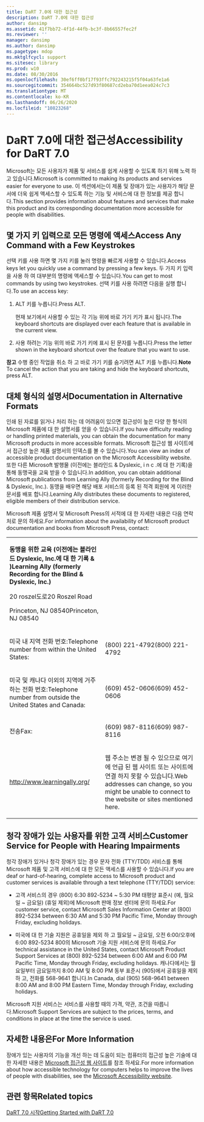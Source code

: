 ```yaml
---
title: DaRT 7.0에 대한 접근성
description: DaRT 7.0에 대한 접근성
author: dansimp
ms.assetid: 41f7bb72-4f1d-44fb-bc3f-8b66557fec2f
ms.reviewer: ''
manager: dansimp
ms.author: dansimp
ms.pagetype: mdop
ms.mktglfcycl: support
ms.sitesec: library
ms.prod: w10
ms.date: 08/30/2016
ms.openlocfilehash: 30ef6ff0bf17f93ffc792243215f5f04a63fe1a6
ms.sourcegitcommit: 354664bc527d93f80687cd2eba70d1eea024c7c3
ms.translationtype: MT
ms.contentlocale: ko-KR
ms.lasthandoff: 06/26/2020
ms.locfileid: "10823268"
---
```

# <span data-ttu-id="d6e08-103">DaRT 7.0에 대한 접근성</span><span class="sxs-lookup"><span data-stu-id="d6e08-103">Accessibility for DaRT 7.0</span></span>


<span data-ttu-id="d6e08-104">Microsoft는 모든 사용자가 제품 및 서비스를 쉽게 사용할 수 있도록 하기 위해 노력 하 고 있습니다.</span><span class="sxs-lookup"><span data-stu-id="d6e08-104">Microsoft is committed to making its products and services easier for everyone to use.</span></span> <span data-ttu-id="d6e08-105">이 섹션에서는이 제품 및 장애가 있는 사용자가 해당 문서에 더욱 쉽게 액세스할 수 있도록 하는 기능 및 서비스에 대 한 정보를 제공 합니다.</span><span class="sxs-lookup"><span data-stu-id="d6e08-105">This section provides information about features and services that make this product and its corresponding documentation more accessible for people with disabilities.</span></span>

## <span data-ttu-id="d6e08-106">몇 가지 키 입력으로 모든 명령에 액세스</span><span class="sxs-lookup"><span data-stu-id="d6e08-106">Access Any Command with a Few Keystrokes</span></span>


<span data-ttu-id="d6e08-107">선택 키를 사용 하면 몇 가지 키를 눌러 명령을 빠르게 사용할 수 있습니다.</span><span class="sxs-lookup"><span data-stu-id="d6e08-107">Access keys let you quickly use a command by pressing a few keys.</span></span> <span data-ttu-id="d6e08-108">두 가지 키 입력을 사용 하 여 대부분의 명령에 액세스할 수 있습니다.</span><span class="sxs-lookup"><span data-stu-id="d6e08-108">You can get to most commands by using two keystrokes.</span></span> <span data-ttu-id="d6e08-109">선택 키를 사용 하려면 다음을 실행 합니다.</span><span class="sxs-lookup"><span data-stu-id="d6e08-109">To use an access key:</span></span>

1.  <span data-ttu-id="d6e08-110">ALT 키를 누릅니다.</span><span class="sxs-lookup"><span data-stu-id="d6e08-110">Press ALT.</span></span>

    <span data-ttu-id="d6e08-111">현재 보기에서 사용할 수 있는 각 기능 위에 바로 가기 키가 표시 됩니다.</span><span class="sxs-lookup"><span data-stu-id="d6e08-111">The keyboard shortcuts are displayed over each feature that is available in the current view.</span></span>

2.  <span data-ttu-id="d6e08-112">사용 하려는 기능 위의 바로 가기 키에 표시 된 문자를 누릅니다.</span><span class="sxs-lookup"><span data-stu-id="d6e08-112">Press the letter shown in the keyboard shortcut over the feature that you want to use.</span></span>

<span data-ttu-id="d6e08-113">**참고**  수행 중인 작업을 취소 하 고 바로 가기 키를 숨기려면 ALT 키를 누릅니다.</span><span class="sxs-lookup"><span data-stu-id="d6e08-113">**Note** To cancel the action that you are taking and hide the keyboard shortcuts, press ALT.</span></span>

 

## <span data-ttu-id="d6e08-114">대체 형식의 설명서</span><span class="sxs-lookup"><span data-stu-id="d6e08-114">Documentation in Alternative Formats</span></span>


<span data-ttu-id="d6e08-115">인쇄 된 자료를 읽거나 처리 하는 데 어려움이 있으면 접근성이 높은 다양 한 형식의 Microsoft 제품에 대 한 설명서를 얻을 수 있습니다.</span><span class="sxs-lookup"><span data-stu-id="d6e08-115">If you have difficulty reading or handling printed materials, you can obtain the documentation for many Microsoft products in more accessible formats.</span></span> <span data-ttu-id="d6e08-116">Microsoft 접근성 웹 사이트에서 접근성 높은 제품 설명서의 인덱스를 볼 수 있습니다.</span><span class="sxs-lookup"><span data-stu-id="d6e08-116">You can view an index of accessible product documentation on the Microsoft Accessibility website.</span></span> <span data-ttu-id="d6e08-117">또한 다른 Microsoft 발행물 (이전에는 블라인드 & Dyslexic, i n c .에 대 한 기록)을 통해 동맹국을 교육 받을 수 있습니다.</span><span class="sxs-lookup"><span data-stu-id="d6e08-117">In addition, you can obtain additional Microsoft publications from Learning Ally (formerly Recording for the Blind & Dyslexic, Inc.).</span></span> <span data-ttu-id="d6e08-118">동맹을 배우면 해당 배포 서비스의 등록 된 적격 회원에 게 이러한 문서를 배포 합니다.</span><span class="sxs-lookup"><span data-stu-id="d6e08-118">Learning Ally distributes these documents to registered, eligible members of their distribution service.</span></span>

<span data-ttu-id="d6e08-119">Microsoft 제품 설명서 및 Microsoft Press의 서적에 대 한 자세한 내용은 다음 연락처로 문의 하세요.</span><span class="sxs-lookup"><span data-stu-id="d6e08-119">For information about the availability of Microsoft product documentation and books from Microsoft Press, contact:</span></span>

<table>
<colgroup>
<col width="50%" />
<col width="50%" />
</colgroup>
<tbody>
<tr class="odd">
<td align="left"><p><strong><span data-ttu-id="d6e08-120">동맹을 위한 교육 (이전에는 블라인드 Dyslexic, Inc.에 대 한 기록 &amp; )</span><span class="sxs-lookup"><span data-stu-id="d6e08-120">Learning Ally (formerly Recording for the Blind &amp; Dyslexic, Inc.)</span></span></strong></p>
<p><span data-ttu-id="d6e08-121">20 roszel도로</span><span class="sxs-lookup"><span data-stu-id="d6e08-121">20 Roszel Road</span></span></p>
<p><span data-ttu-id="d6e08-122">Princeton, NJ 08540</span><span class="sxs-lookup"><span data-stu-id="d6e08-122">Princeton, NJ 08540</span></span></p></td>
<td align="left"><p></p></td>
</tr>
<tr class="even">
<td align="left"><p><span data-ttu-id="d6e08-123">미국 내 지역 전화 번호:</span><span class="sxs-lookup"><span data-stu-id="d6e08-123">Telephone number from within the United States:</span></span></p></td>
<td align="left"><p><span data-ttu-id="d6e08-124">(800) 221-4792</span><span class="sxs-lookup"><span data-stu-id="d6e08-124">(800) 221-4792</span></span></p></td>
</tr>
<tr class="odd">
<td align="left"><p><span data-ttu-id="d6e08-125">미국 및 캐나다 이외의 지역에 거주 하는 전화 번호:</span><span class="sxs-lookup"><span data-stu-id="d6e08-125">Telephone number from outside the United States and Canada:</span></span></p></td>
<td align="left"><p><span data-ttu-id="d6e08-126">(609) 452-0606</span><span class="sxs-lookup"><span data-stu-id="d6e08-126">(609) 452-0606</span></span></p></td>
</tr>
<tr class="even">
<td align="left"><p><span data-ttu-id="d6e08-127">전송</span><span class="sxs-lookup"><span data-stu-id="d6e08-127">Fax:</span></span></p></td>
<td align="left"><p><span data-ttu-id="d6e08-128">(609) 987-8116</span><span class="sxs-lookup"><span data-stu-id="d6e08-128">(609) 987-8116</span></span></p></td>
</tr>
<tr class="odd">
<td align="left"><p><a href="https://go.microsoft.com/fwlink/?linkid=239" data-raw-source="[http://www.learningally.org/](https://go.microsoft.com/fwlink/?linkid=239)">http://www.learningally.org/</a></p></td>
<td align="left"><p><span data-ttu-id="d6e08-129">웹 주소는 변경 될 수 있으므로 여기에 언급 된 웹 사이트 또는 사이트에 연결 하지 못할 수 있습니다.</span><span class="sxs-lookup"><span data-stu-id="d6e08-129">Web addresses can change, so you might be unable to connect to the website or sites mentioned here.</span></span></p></td>
</tr>
</tbody>
</table>

 

## <span data-ttu-id="d6e08-130">청각 장애가 있는 사용자를 위한 고객 서비스</span><span class="sxs-lookup"><span data-stu-id="d6e08-130">Customer Service for People with Hearing Impairments</span></span>


<span data-ttu-id="d6e08-131">청각 장애가 있거나 청각 장애가 있는 경우 문자 전화 (TTY/TDD) 서비스를 통해 Microsoft 제품 및 고객 서비스에 대 한 모든 액세스를 사용할 수 있습니다.</span><span class="sxs-lookup"><span data-stu-id="d6e08-131">If you are deaf or hard-of-hearing, complete access to Microsoft product and customer services is available through a text telephone (TTY/TDD) service:</span></span>

-   <span data-ttu-id="d6e08-132">고객 서비스의 경우 (800) 6:30 892-5234 ~ 5:30 PM 태평양 표준시 (예, 월요일 ~ 금요일) (휴일 제외)에 Microsoft 판매 정보 센터에 문의 하세요.</span><span class="sxs-lookup"><span data-stu-id="d6e08-132">For customer service, contact Microsoft Sales Information Center at (800) 892-5234 between 6:30 AM and 5:30 PM Pacific Time, Monday through Friday, excluding holidays.</span></span>

-   <span data-ttu-id="d6e08-133">미국에 대 한 기술 지원은 공휴일을 제외 하 고 월요일 ~ 금요일, 오전 6:00/오후에 6:00 892-5234 800의 Microsoft 기술 지원 서비스에 문의 하세요.</span><span class="sxs-lookup"><span data-stu-id="d6e08-133">For technical assistance in the United States, contact Microsoft Product Support Services at (800) 892-5234 between 6:00 AM and 6:00 PM Pacific Time, Monday through Friday, excluding holidays.</span></span> <span data-ttu-id="d6e08-134">캐나다에서는 월요일부터 금요일까지 8:00 AM 및 8:00 PM 동부 표준시 (905)에서 공휴일을 제외 하 고, 전화를 568-9641 합니다.</span><span class="sxs-lookup"><span data-stu-id="d6e08-134">In Canada, dial (905) 568-9641 between 8:00 AM and 8:00 PM Eastern Time, Monday through Friday, excluding holidays.</span></span>

<span data-ttu-id="d6e08-135">Microsoft 지원 서비스는 서비스를 사용할 때의 가격, 약관, 조건을 따릅니다.</span><span class="sxs-lookup"><span data-stu-id="d6e08-135">Microsoft Support Services are subject to the prices, terms, and conditions in place at the time the service is used.</span></span>

## <span data-ttu-id="d6e08-136">자세한 내용은</span><span class="sxs-lookup"><span data-stu-id="d6e08-136">For More Information</span></span>


<span data-ttu-id="d6e08-137">장애가 있는 사용자의 기능을 개선 하는 데 도움이 되는 컴퓨터의 접근성 높은 기술에 대 한 자세한 내용은 [Microsoft 접근성 웹 사이트](https://go.microsoft.com/fwlink/?linkid=8431)를 참조 하세요.</span><span class="sxs-lookup"><span data-stu-id="d6e08-137">For more information about how accessible technology for computers helps to improve the lives of people with disabilities, see the [Microsoft Accessibility website](https://go.microsoft.com/fwlink/?linkid=8431).</span></span>

## <span data-ttu-id="d6e08-138">관련 항목</span><span class="sxs-lookup"><span data-stu-id="d6e08-138">Related topics</span></span>


[<span data-ttu-id="d6e08-139">DaRT 7.0 시작</span><span class="sxs-lookup"><span data-stu-id="d6e08-139">Getting Started with DaRT 7.0</span></span>](getting-started-with-dart-70-new-ia.md)

 

 





